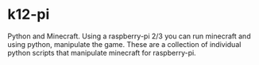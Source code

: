 # k12-pi
Python and Minecraft. Using a raspberry-pi 2/3 you can run minecraft and using python, manipulate the game. These are a collection of individual python scripts that manipulate minecraft for raspberry-pi. 
